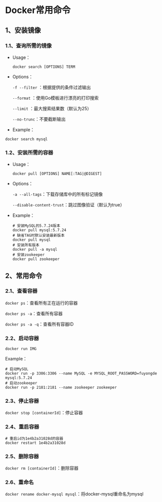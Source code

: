 # Docker常用命令

## 1、安装镜像

### 1.1、查询所需的镜像

- Usage：

  `docker search [OPTIONS] TERM`

- Options：

  `-f --filter` ：根据提供的条件过滤输出

  `--format` ：使用Go模板进行漂亮的打印搜索

  `--limit` ：最大搜索结果数（默认为25）

  `--no-trunc`：不要截断输出

- Example：

```shell
docker search mysql
```

### 1.2、安装所需的容器

- Usage：

  `docker pull [OPTIONS] NAME[:TAG|@DIGEST]`

- Options：

  `-a --all-tags`：下载存储库中的所有标记镜像
  
  `--disable-content-trust`：跳过图像验证（默认为true）

- Example：

  ```shell
  # 安装MySQL的5.7.24版本
  docker pull mysql:5.7.24
  # 缺省TAG时默认安装最新版本
  docker pull mysql
  # 安装所有版本
  docker pull -a mysql
  # 安装zookeeper
  docker pull zookeeper
  ```

## 2、常用命令

### 2.1、查看容器

`docker ps`：查看所有正在运行的容器

`docker ps -a`：查看所有容器

`docker ps -a -q`：查看所有容器ID

### 2.2、启动容器

`docker run IMG`

Example：

```shell
# 启动MySQL
docker run -p 3306:3306 --name MySQL -e MYSQL_ROOT_PASSWORD=fuyongde mysql:5.7.24
# 启动zookeeper
docker run -p 2181:2181 --name zookeeper zookeeper
```

### 2.3、停止容器

`docker stop [containerId]`：停止容器

### 2.4、重启容器

```shell
# 重启id为1e4b2a31028d的容器
docker restart 1e4b2a31028d
```

### 2.5、删除容器

`docker rm [containerId]`：删除容器

### 2.6、重命名

`docker rename docker-mysql mysql`：将docker-mysql重命名为mysql